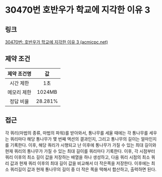 # 30470번 호반우가 학교에 지각한 이유 3

## 링크

[30470번: 호반우가 학교에 지각한 이유 3 (acmicpc.net)](https://www.acmicpc.net/problem/30470)

## 제약 조건

| 제약 조건명 |   값    |
| :---------: | :-----: |
|  시간 제한  |   1초   |
| 메모리 제한 | 1024MB  |
|  정답 비율  | 28.281% |

## 접근

각 쿼리(마법의 종류, 마법의 파워)를 받아와서, 통나무를 세울 때에는 각 통나무를 세우는 쿼리마다 해당 통나무가 몇 번째 액션의 결과인지, 그리고 통나무의 길이는 얼마인지를 기록한다. 이후, 해당 쿼리가 시행되고 난 이후에 통나무가 가질 수 있는 최대 길이와 현재 쿼리의 통나무가 가질 수 있는 최대 길이를 쿼리마다 기록한다. 이후, 각 시점부터 쿼리 이후의 최소 길이 값을 저장하는 배열을 하나 생성하고, 다음 쿼리 시점의 최소 쿼리 값과 현재 쿼리 이후의 최대 길이 값을 비교해서 더 작은쪽을 저장한다. 이후에는 최소 쿼리길이 값과 현재 통나무의 길이 중 더 작은 쪽을 택해서 합산하고, 출력하면 된다.

